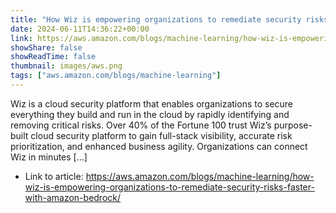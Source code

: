 ```yaml
---
title: "How Wiz is empowering organizations to remediate security risks faster with Amazon Bedrock"
date: 2024-06-11T14:36:22+00:00
link: https://aws.amazon.com/blogs/machine-learning/how-wiz-is-empowering-organizations-to-remediate-security-risks-faster-with-amazon-bedrock/
showShare: false
showReadTime: false
thumbnail: images/aws.png
tags: ["aws.amazon.com/blogs/machine-learning"]
---
```

Wiz is a cloud security platform that enables organizations to secure everything they build and run in the cloud by rapidly identifying and removing critical risks. Over 40% of the Fortune 100 trust Wiz’s purpose-built cloud security platform to gain full-stack visibility, accurate risk prioritization, and enhanced business agility. Organizations can connect Wiz in minutes […]

- Link to article: https://aws.amazon.com/blogs/machine-learning/how-wiz-is-empowering-organizations-to-remediate-security-risks-faster-with-amazon-bedrock/